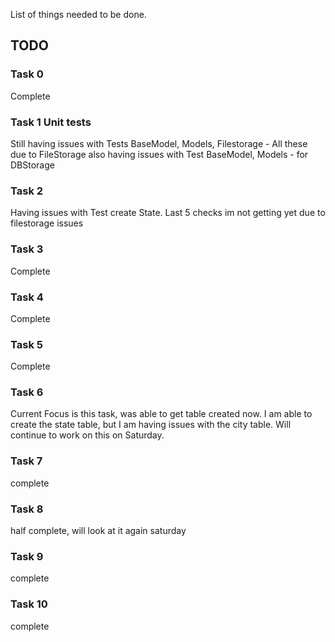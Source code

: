 List of things needed to be done.

## TODO
### Task 0
Complete

### Task 1 Unit tests
Still having issues with Tests BaseModel, Models, Filestorage - All these due to FileStorage
also having issues with Test BaseModel, Models - for DBStorage

### Task 2
Having issues with Test create State. Last 5 checks im not getting yet due to filestorage issues

### Task 3
Complete

### Task 4
Complete

### Task 5 
Complete 

### Task 6
Current Focus is this task, was able to get table created now. 
I am able to create the state table, but I am having issues with the city table. 
Will continue to work on this on Saturday.

### Task 7
complete
### Task 8
half complete, will look at it again saturday
### Task 9
complete
### Task 10
complete
